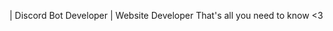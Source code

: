  | Discord Bot Developer
 | Website Developer
 That's all you need to know <3
<!---
Hilantum/Hilantum is a ✨ special ✨ repository because its `README.md` (this file) appears on your GitHub profile.
You can click the Preview link to take a look at your changes.
--->
